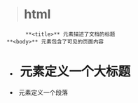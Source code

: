 ># html
          **<title>** 元素描述了文档的标题
    **<body>** 元素包含了可见的页面内容
-   **<h1>** 元素定义一个大标题
-  <p> 元素定义一个段落